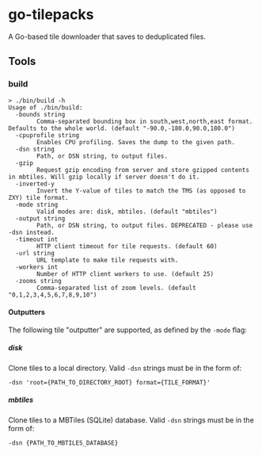 # go-tilepacks

A Go-based tile downloader that saves to deduplicated files.

## Tools

### build

```
> ./bin/build -h
Usage of ./bin/build:
  -bounds string
    	Comma-separated bounding box in south,west,north,east format. Defaults to the whole world. (default "-90.0,-180.0,90.0,180.0")
  -cpuprofile string
    	Enables CPU profiling. Saves the dump to the given path.
  -dsn string
    	Path, or DSN string, to output files.
  -gzip
    	Request gzip encoding from server and store gzipped contents in mbtiles. Will gzip locally if server doesn't do it.
  -inverted-y
    	Invert the Y-value of tiles to match the TMS (as opposed to ZXY) tile format.
  -mode string
    	Valid modes are: disk, mbtiles. (default "mbtiles")
  -output string
    	Path, or DSN string, to output files. DEPRECATED - please use -dsn instead.
  -timeout int
    	HTTP client timeout for tile requests. (default 60)
  -url string
    	URL template to make tile requests with.
  -workers int
    	Number of HTTP client workers to use. (default 25)
  -zooms string
    	Comma-separated list of zoom levels. (default "0,1,2,3,4,5,6,7,8,9,10")
```

#### Outputters

The following tile "outputter" are supported, as defined by the `-mode` flag:

##### disk

Clone tiles to a local directory. Valid `-dsn` strings must be in the form of:

```
-dsn 'root={PATH_TO_DIRECTORY_ROOT} format={TILE_FORMAT}'
```


##### mbtiles

Clone tiles to a MBTiles (SQLite) database. Valid `-dsn` strings must be in the form of:

```
-dsn {PATH_TO_MBTILES_DATABASE}
```
